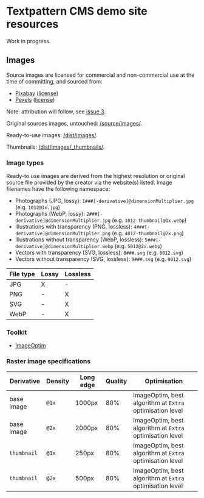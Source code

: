 # Textpattern CMS demo site resources

Work in progress.

## Images

Source images are licensed for commercial and non-commercial use at the time of committing, and sourced from:

* [Pixabay](https://pixabay.com) ([license](https://pixabay.com/service/terms/#license))
* [Pexels](https://www.pexels.com) ([license](https://www.pexels.com/photo-license/))

Note: attribution will follow, see [issue 3](https://github.com/petecooper/textpattern-demo-resources/issues/3).

Original sources images, untouched: [/source/images/](https://github.com/pragmatika/textpattern-demo-resources/tree/master/source/images).

Ready-to-use images: [/dist/images/](https://github.com/pragmatika/textpattern-demo-resources/tree/master/dist/images).

Thumbnails: [/dist/images/_thumbnails/](https://github.com/pragmatika/textpattern-demo-resources/tree/master/dist/images/_thumbnails).

### Image types

Ready-to use images are derived from the highest resolution or original source file provided by the creator via the website(s) listed. Image filenames have the following namespace:

* Photographs (JPG, lossy): `1###[-derivative]@dimensionMultiplier.jpg` (e.g. `1012@1x.jpg`)
* Photographs (WebP, lossy): `2###[-derivative]@dimensionMultiplier.jpg` (e.g. `1012-thumbnail@1x.webp`)
* Illustrations with transparency (PNG, lossless): `4###[-derivative]@dimensionMultiplier.png` (e.g. `4012-thumbnail@2x.png`)
* Illustrations without transparency (WebP, lossless): `5###[-derivative]@dimensionMultiplier.webp` (e.g. `5012@2x.webp`)
* Vectors with transparency (SVG, lossless): `8###.svg` (e.g. `8012.svg`)
* Vectors without transparency (SVG, lossless): `9###.svg` (e.g. `9012.svg`)

| File type | Lossy | Lossless |
|---|---|---|
| JPG | X | - |
| PNG | - | X |
| SVG | - | X |
| WebP | - | X |

### Toolkit

* [ImageOptim](https://imageoptim.com/)

### Raster image specifications

| Derivative | Density | Long edge | Quality | Optimisation |
|---|---|---|---|---|
| base image | `@1x` | 1000px | 80% | ImageOptim, best algorithm at `Extra` optimisation level |
| base image | `@2x` | 2000px | 80% | ImageOptim, best algorithm at `Extra` optimisation level |
| `thumbnail` | `@1x` | 250px | 80% | ImageOptim, best algorithm at `Extra` optimisation level |
| `thumbnail` | `@2x` | 500px | 80% | ImageOptim, best algorithm at `Extra` optimisation level |
